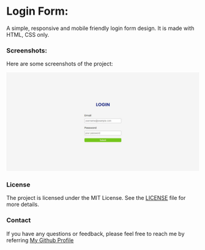 # Login Form:

A simple, responsive and mobile friendly login form design. 
It is made with HTML, CSS only.

### Screenshots:
Here are some screenshots of the project:

![Screenshot 1](./screenshots/screen1.jpg)

### License

The project is licensed under the MIT License. See the [LICENSE](LICENSE.md) file for more details.

### Contact

If you have any questions or feedback, please feel free to reach me by referring [My Github Profile](https://github.com/ag-sanjjeev/)
